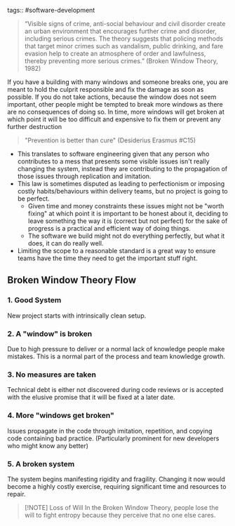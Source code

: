tags:: #software-development

> “Visible signs of crime, anti-social behaviour and civil disorder create an urban environment that encourages further crime and disorder, including serious crimes. The theory suggests that policing methods that target minor crimes such as vandalism, public drinking, and fare evasion help to create an atmosphere of order and lawfulness, thereby preventing more serious crimes.”
> (Broken Window Theory, 1982)

If you have a building with many windows and someone breaks one, you are meant to hold the culprit responsible and fix the damage as soon as possible. If you do not take actions, because the window does not seem important, other people might be tempted to break more windows as there are no consequences of doing so.
In time, more windows will get broken at which point it will be too difficult and expensive to fix them or prevent any further destruction

> "Prevention is better than cure" (Desiderius Erasmus #C15)

- This translates to software engineering given that any person who contributes to a mess that presents some visible issues isn't really changing the system, instead they are contributing to the propagation of those issues through replication and imitation.
- This law is sometimes disputed as leading to perfectionism or imposing costly habits/behaviours within delivery teams, but no project is going to be perfect.
  - Given time and money constraints these issues might not be "worth fixing" at which point it is important to be honest about it, deciding to leave something the way it is (correct but not perfect) for the sake of progress is a practical and efficient way of doing things.
  - The software we build might not do everything perfectly, but what it does, it can do really well.
- Limiting the scope to a reasonable standard is a great way to ensure teams have the time they need to get the important stuff right.

## Broken Window Theory Flow

### 1. Good System

New project starts with intrinsically clean setup.

### 2. A "window" is broken

Due to high pressure to deliver or a normal lack of knowledge people make mistakes. This is a normal part of the process and team knowledge growth.

### 3. No measures are taken

Technical debt is either not discovered during code reviews or is accepted with the elusive promise that it will be fixed at a later date.

### 4. More "windows get broken"

Issues propagate in the code through imitation, repetition, and copying code containing bad practice. (Particularly prominent for new developers who might know any better)

### 5. A broken system

The system begins manifesting rigidity and fragility. Changing it now would become a highly costly exercise, requiring significant time and resources to repair.

> [!NOTE] Loss of Will
> In the Broken Window Theory, people lose the will to fight entropy because they perceive that no one else cares.
